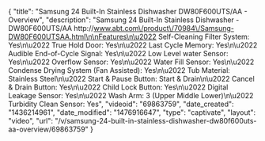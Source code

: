 {
    "title": "Samsung 24 Built-In Stainless Dishwasher DW80F600UTS\/AA - Overview",
    "description": "Samsung 24  Built-In Stainless Dishwasher - DW80F600UTS\/AA http:\/\/www.abt.com\/product\/70984\/Samsung-DW80F600UTSAA.html\n\nFeatures\n\u2022 Self-Cleaning Filter System: Yes\n\u2022 True Hold Door: Yes\n\u2022 Last Cycle Memory: Yes\n\u2022 Audible End-of-Cycle Signal: Yes\n\u2022 Low Level water Sensor: Yes\n\u2022 Overflow Sensor: Yes\n\u2022 Water Fill Sensor: Yes\n\u2022 Condense Drying System (Fan Assisted): Yes\n\u2022 Tub Material: Stainless Steel\n\u2022 Start & Pause Button: Start & Drain\n\u2022 Cancel & Drain Button: Yes\n\u2022 Child Lock Button: Yes\n\u2022 Digital Leakage Sensor: Yes\n\u2022 Wash Arm: 3 (Upper Middle Lower)\n\u2022 Turbidity Clean Sensor: Yes",
    "videoid": "69863759",
    "date_created": "1436214961",
    "date_modified": "1476916647",
    "type": "captivate",
    "layout": "video",
    "url": "\/v\/samsung-24-built-in-stainless-dishwasher-dw80f600uts-aa-overview\/69863759"
}